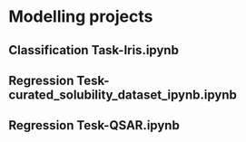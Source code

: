 # Modelling projects

## Classification Task-Iris.ipynb

## Regression Tesk-curated_solubility_dataset_ipynb.ipynb

## Regression Tesk-QSAR.ipynb


